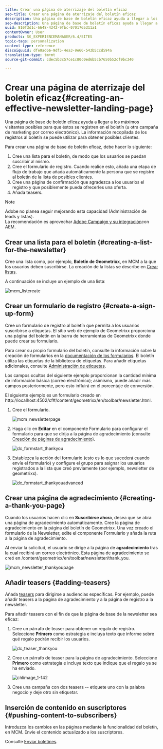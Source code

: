 ```yaml
---
title: Crear una página de aterrizaje del boletín eficaz
seo-title: Crear una página de aterrizaje del boletín eficaz
description: Una página de base de boletín eficaz ayuda a llegar a los máximos visitantes posibles para que éstos se registren en el boletín (u otra campaña de marketing por correo electrónico). La información recopilada de los registros al boletín se puede utilizar para obtener posibles clientes.
seo-description: Una página de base de boletín eficaz ayuda a llegar a los máximos visitantes posibles para que éstos se registren en el boletín (u otra campaña de marketing por correo electrónico). La información recopilada de los registros al boletín se puede utilizar para obtener posibles clientes.
uuid: 810f3d1c-6648-4342-9fbc-0701765311a1
contentOwner: User
products: SG_EXPERIENCEMANAGER/6.4/SITES
topic-tags: personalization
content-type: reference
discoiquuid: dfe0ad66-9df5-4ea3-9e66-543b5ccd594a
translation-type: tm+mt
source-git-commit: cdec5b3c57ce1c80c0ed6b5cb7650b52cf9bc340

---
```



# Crear una página de aterrizaje del boletín eficaz{#creating-an-effective-newsletter-landing-page}

Una página de base de boletín eficaz ayuda a llegar a los máximos visitantes posibles para que éstos se registren en el boletín (u otra campaña de marketing por correo electrónico). La información recopilada de los registros al boletín se puede utilizar para obtener posibles clientes.

Para crear una página de base de boletín eficaz, debe hacer lo siguiente:

1. Cree una lista para el boletín, de modo que los usuarios se puedan suscribir al mismo.
1. Cree el formulario de registro. Cuando realice esto, añada una etapa de flujo de trabajo que añada automáticamente la persona que se registre al boletín de la lista de posibles clientes.
1. Cree una página de confirmación que agradezca a los usuarios el registro y que posiblemente pueda ofrecerles una oferta.
1. Añada teasers.

>[!NOTE]
>
>Adobe no planea seguir mejorando esta capacidad (Administración de leads y listas).\
>La recomendación es aprovechar [Adobe Campaign y su integración](/help/sites-administering/campaign.md)con AEM.

## Crear una lista para el boletín {#creating-a-list-for-the-newsletter}

Cree una lista como, por ejemplo, **Boletín de Geometrixx**, en MCM a la que los usuarios deben suscribirse. La creación de la listas se describe en [Crear listas](/help/sites-classic-ui-authoring/classic-personalization-campaigns.md#creatingnewlists).

A continuación se incluye un ejemplo de una lista:

![mcm_listcreate](assets/mcm_listcreate.png)

## Crear un formulario de registro {#create-a-sign-up-form}

Cree un formulario de registro al boletín que permita a los usuarios suscribirse a etiquetas. El sitio web de ejemplo de Geometrixx proporciona una página del boletín en la barra de herramientas de Geometrixx donde puede crear su formulario.

Para crear su propio formulario del boletín, consulte la información sobre la creación de formularios en la [documentación de los formularios](/help/sites-authoring/default-components.md#form). El boletín utiliza las etiquetas de la biblioteca de etiquetas. Para añadir etiquetas adicionales, consulte [Administración de etiquetas](/help/sites-authoring/tags.md#tagadministration).

Los campos ocultos del siguiente ejemplo proporcionan la cantidad mínima de información básica (correo electrónico); asimismo, puede añadir más campos posteriormente, pero esto influirá en el porcentaje de conversión.

El siguiente ejemplo es un formulario creado en http://localhost:4502/cf#/content/geometrixx/en/toolbar/newsletter.html.

1. Cree el formulario.

   ![mcm_newsletterpage](assets/mcm_newsletterpage.png)

1. Haga clic en **Editar** en el componente Formulario para configurar el formulario para que se dirija a la página de agradecimiento (consulte [Creación de páginas de agradecimiento](#creating-a-thank-you-page)).

   ![dc_formstart_thankyou](assets/dc_formstart_thankyou.png)

1. Establezca la acción del formulario (esto es lo que sucederá cuando envíe el formulario) y configure el grupo para asignar los usuarios registrados a la lista que creó previamente (por ejemplo, newsletter de geometrixx).

   ![dc_formstart_thankyouadvanced](assets/dc_formstart_thankyouadvanced.png)

## Crear una página de agradecimiento {#creating-a-thank-you-page}

Cuando los usuarios hacen clic en **Suscribirse ahora**, desea que se abra una página de agradecimiento automáticamente. Cree la página de agradecimiento en la página del boletín de Geometrixx. Una vez creado el formulario de la Newsletter, edite el componente Formulario y añada la ruta a la página de agradecimiento.

Al enviar la solicitud, el usuario se dirige a la página de **agradecimiento** tras la cual recibirá un correo electrónico. Esta página de agradecimiento se creó en /content/geometrixx/en/toolbar/newsletter/thank_you.

![mcm_newsletter_thankyoupage](assets/mcm_newsletter_thankyoupage.png)

## Añadir teasers {#adding-teasers}

Añada [teasers](/help/sites-classic-ui-authoring/classic-personalization-campaigns.md#teasers) para dirigirse a audiencias específicas. Por ejemplo, puede añadir teasers a la página de agradecimiento y a la página de registro a la newsletter.

Para añadir teasers con el fin de que la página de base de la newsletter sea eficaz:

1. Cree un párrafo de teaser para obtener un regalo de registro. Seleccione **Primero** como estrategia e incluya texto que informe sobre qué regalo podrán recibir los usuarios.

   ![dc_teaser_thankyou](assets/dc_teaser_thankyou.png)

1. Cree un párrafo de teaser para la página de agradecimiento. Seleccione **Primero** como estrategia e incluya texto que indique que el regalo ya se ha enviado.

   ![chlimage_1-142](assets/chlimage_1-142.png)

1. Cree una campaña con dos teasers -- etiquete uno con la palabra negocio y deje otro sin etiquetar.

## Inserción de contenido en suscriptores {#pushing-content-to-subscribers}

Introduzca los cambios en las páginas mediante la funcionalidad del boletín, en MCM. Envíe el contenido actualizado a los suscriptores.

Consulte [Enviar boletines](/help/sites-classic-ui-authoring/classic-personalization-campaigns.md#newsletters).
